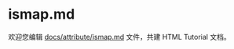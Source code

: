 ismap.md
===

欢迎您编辑 <a target="__blank" href="https://github.com/jaywcjlove/html-tutorial/blob/main/docs/attribute/ismap.md">docs/attribute/ismap.md</a> 文件，共建 HTML Tutorial 文档。